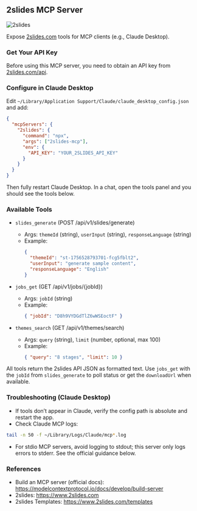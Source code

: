 ## 2slides MCP Server

![2slides](https://www.2slides.com/images/og_2slides.webp)

Expose [2slides.com](https://www.2slides.com) tools for MCP clients (e.g., Claude Desktop).

### Get Your API Key
Before using this MCP server, you need to obtain an API key from [2slides.com/api](https://www.2slides.com/api).

### Configure in Claude Desktop
Edit `~/Library/Application Support/Claude/claude_desktop_config.json` and add:
```json
{
  "mcpServers": {
    "2slides": {
      "command": "npx",
      "args": ["2slides-mcp"],
      "env": {
        "API_KEY": "YOUR_2SLIDES_API_KEY"
      }
    }
  }
}
```
Then fully restart Claude Desktop. In a chat, open the tools panel and you should see the tools below.

### Available Tools
- `slides_generate` (POST /api/v1/slides/generate)
  - Args: `themeId` (string), `userInput` (string), `responseLanguage` (string)
  - Example:
    ```json
    {
      "themeId": "st-1756528793701-fcg5fblt2",
      "userInput": "generate sample content",
      "responseLanguage": "English"
    }
    ```

- `jobs_get` (GET /api/v1/jobs/{jobId})
  - Args: `jobId` (string)
  - Example:
    ```json
    { "jobId": "D8h9VYDGdTlZ6wWSEoctF" }
    ```

- `themes_search` (GET /api/v1/themes/search)
  - Args: `query` (string), `limit` (number, optional, max 100)
  - Example:
    ```json
    { "query": "8 stages", "limit": 10 }
    ```

All tools return the 2slides API JSON as formatted text. Use `jobs_get` with the `jobId` from `slides_generate` to poll status or get the `downloadUrl` when available.

### Troubleshooting (Claude Desktop)
- If tools don’t appear in Claude, verify the config path is absolute and restart the app.
- Check Claude MCP logs:
```bash
tail -n 50 -f ~/Library/Logs/Claude/mcp*.log
```
- For stdio MCP servers, avoid logging to stdout; this server only logs errors to stderr. See the official guidance below.

### References
- Build an MCP server (official docs): https://modelcontextprotocol.io/docs/develop/build-server
- 2slides: https://www.2slides.com
- 2slides Templates: https://www.2slides.com/templates

